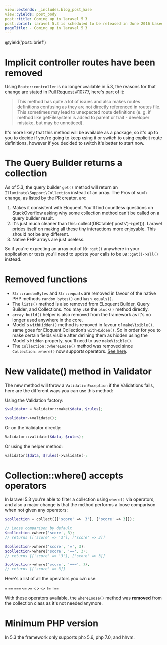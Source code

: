 ```yaml
---
view::extends: _includes.blog_post_base
view::yields: post_body
post::title: Coming up in laravel 5.3
post::brief: laravel 5.3 is scheduled to be released in June 2016 based on a proposed release schedule, this post is a list of all the things you can expect in this release.
pageTitle: - Coming up in laravel 5.3
---
```

@yield('post::brief')

# Implicit controller routes have been removed
Using `Route::controller` is no longer available in 5.3, the reasons for that change are stated in [Pull Request #10777](https://github.com/laravel/framework/pull/10777), here's part of it:

> This method has quite a lot of issues and also makes routes definitions confusing as they are not directly referenced in routes file. This sometimes may lead to unexpected route definitions (e. g. if method like getFilesystem is added to parent or trait - developer mistake, but may be unnoticed).

It's more likely that this method will be available as a package, so it's up to you to decide if you're going to keep using it or switch to using explicit route definitions, however if you decided to switch it's better to start now.

# The Query Builder returns a collection
As of 5.3, the query builder `get()` method will return an `Illuminate\Support\Collection` instead of an array. The Pros of such change, as listed by the PR creator, are:

1. Makes it consistent with Eloquent. You'll find countless questions on StackOverflow asking why some collection method can't be called on a query builder result.
2. It's just much cleaner than this: collect(DB::table('posts')->get()). Laravel prides itself on making all these tiny interactions more enjoyable. This should not be any different.
3. Native PHP arrays are just useless.

So if you're expecting an array out of `DB::get()` anywhere in your application or tests you'll need to update your calls to be `DB::get()->all()` instead.

# Removed functions
- `Str::randomBytes` and `Str::equals` are removed in favour of the native PHP methods `random_bytes()` and `hash_equals()`.
- The `lists()` method is also removed from ELoquent Builder, Query Builder, and Collections. You may use the `pluck()` method directly.
- `array_build()` helper is also removed from the framework as it's no longer used anywhere in the core.
- Model's `withHidden()` method is removed in favour of `makeVisible()`, same goes for Eloquent Collection's `withHidden()`. So in order for you to make certain fields visible after defining them as hidden using the Model's `hidden` property, you'll need to use `makeVisible()`.
- The `Collection::whereLoose()` method was removed since `Collection::where()` now supports operators. [See here](collection-where-operators).

# New validate() method in Validator
The new method will throw a `ValidationException` if the Validations fails, here are the different ways you can use this method:

Using the Validation factory:

```php
$validator = Validator::make($data, $rules);

$validator->validate();
```

Or on the Validator directly:

```php
Validator::validate($data, $rules);
```

Or using the helper method:

```php
validator($data, $rules)->validate();
```

<a name="collection-where-operators"></a>
# Collection::where() accepts operators
In laravel 5.3 you're able to filter a collection using `where()` via operators, and also a major change is that the method performs a loose comparison when not given any operators:

```php
$collection = collect([['score' => '3'], ['score' => 3]]);

// Loose comparison by default
$collection->where('score', 3);
// returns [['score' => '3'], ['score' => 3]]

$collection->where('score', '=', 3);
$collection->where('score', '==', 3);
// returns [['score' => '3'], ['score' => 3]]

$collection->where('score', '===', 3);
// returns [['score' => 3]]
```

Here's a list of all the operators you can use:

`=` `==` `===` `<=` `>=` `<` `>` `<>` `!=` `!==`

With these operators available, the `whereLoose()` method was **removed** from the collection class as it's not needed anymore.

# Minimum PHP version
In 5.3 the framework only supports php 5.6, php 7.0, and hhvm.